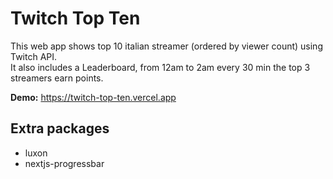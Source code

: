 
# Twitch Top Ten
This web app shows top 10 italian streamer (ordered by viewer count) using Twitch API.  
It also includes a Leaderboard, from 12am to 2am every 30 min the top 3 streamers earn points.

**Demo:** https://twitch-top-ten.vercel.app 
## Extra packages
- luxon
- nextjs-progressbar
